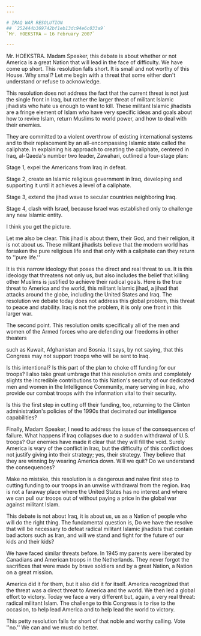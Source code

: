 ```yaml
---
---

# IRAQ WAR RESOLUTION
## `252444b369742bf1eb13dc94e6c033a9`
`Mr. HOEKSTRA — 16 February 2007`

---
```



Mr. HOEKSTRA. Madam Speaker, this debate is about whether or not 
America is a great Nation that will lead in the face of difficulty. We 
have come up short. This resolution falls short. It is small and not 
worthy of this House. Why small? Let me begin with a threat that some 
either don't understand or refuse to acknowledge.

This resolution does not address the fact that the current threat is 
not just the single front in Iraq, but rather the larger threat of 
militant Islamic jihadists who hate us enough to want to kill. These 
militant Islamic jihadists are a fringe element of Islam who have very 
specific ideas and goals about how to revive Islam, return Muslims to 
world power, and how to deal with their enemies.

They are committed to a violent overthrow of existing international 
systems and to their replacement by an all-encompassing Islamic state 
called the caliphate. In explaining his approach to creating the 
caliphate, centered in Iraq, al-Qaeda's number two leader, Zawahari, 
outlined a four-stage plan:

Stage 1, expel the Americans from Iraq in defeat.

Stage 2, create an Islamic religious government in Iraq, developing 
and supporting it until it achieves a level of a caliphate.

Stage 3, extend the jihad wave to secular countries neighboring Iraq.

Stage 4, clash with Israel, because Israel was established only to 
challenge any new Islamic entity.

I think you get the picture.

Let me also be clear. This jihad is about them, their God, and their 
religion, it is not about us. These militant jihadists believe that the 
modern world has forsaken the pure religious life and that only with a 
caliphate can they return to ''pure life.''

It is this narrow ideology that poses the direct and real threat to 
us. It is this ideology that threatens not only us, but also includes 
the belief that killing other Muslims is justified to achieve their 
radical goals. Here is the true threat to America and the world, this 
militant Islamic jihad, a jihad that attacks around the globe, 
including the United States and Iraq. The resolution we debate today 
does not address this global problem, this threat to peace and 
stability. Iraq is not the problem, it is only one front in this larger 
war.

The second point. This resolution omits specifically all of the men 
and women of the Armed forces who are defending our freedoms in other 
theaters


such as Kuwait, Afghanistan and Bosnia. It says, by not saying, that 
this Congress may not support troops who will be sent to Iraq.

Is this intentional? Is this part of the plan to choke off funding 
for our troops? I also take great umbrage that this resolution omits 
and completely slights the incredible contributions to this Nation's 
security of our dedicated men and women in the Intelligence Community, 
many serving in Iraq, who provide our combat troops with the 
information vital to their security.

Is this the first step in cutting off their funding, too, returning 
to the Clinton administration's policies of the 1990s that decimated 
our intelligence capabilities?

Finally, Madam Speaker, I need to address the issue of the 
consequences of failure. What happens if Iraq collapses due to a sudden 
withdrawal of U.S. troops? Our enemies have made it clear that they 
will fill the void. Surely America is wary of the conflict in Iraq, but 
the difficulty of this conflict does not justify giving into their 
strategy; yes, their strategy. They believe that they are winning by 
wearing America down. Will we quit? Do we understand the consequences?

Make no mistake, this resolution is a dangerous and naive first step 
to cutting funding to our troops in an unwise withdrawal from the 
region. Iraq is not a faraway place where the United States has no 
interest and where we can pull our troops out of without paying a price 
in the global war against militant Islam.

This debate is not about Iraq, it is about us, us as a Nation of 
people who will do the right thing. The fundamental question is, Do we 
have the resolve that will be necessary to defeat radical militant 
Islamic jihadists that contain bad actors such as Iran, and will we 
stand and fight for the future of our kids and their kids?

We have faced similar threats before. In 1945 my parents were 
liberated by Canadians and American troops in the Netherlands. They 
never forgot the sacrifices that were made by brave soldiers and by a 
great Nation, a Nation on a great mission.

America did it for them, but it also did it for itself. America 
recognized that the threat was a direct threat to America and the 
world. We then led a global effort to victory. Today we face a very 
different but, again, a very real threat: radical militant Islam. The 
challenge to this Congress is to rise to the occasion, to help lead 
America and to help lead the world to victory.

This petty resolution falls far short of that noble and worthy 
calling. Vote ''no.'' We can and we must do better.